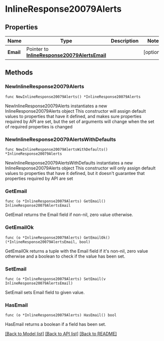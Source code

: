 # InlineResponse20079Alerts

## Properties

Name | Type | Description | Notes
------------ | ------------- | ------------- | -------------
**Email** | Pointer to [**InlineResponse20079AlertsEmail**](InlineResponse20079AlertsEmail.md) |  | [optional] 

## Methods

### NewInlineResponse20079Alerts

`func NewInlineResponse20079Alerts() *InlineResponse20079Alerts`

NewInlineResponse20079Alerts instantiates a new InlineResponse20079Alerts object
This constructor will assign default values to properties that have it defined,
and makes sure properties required by API are set, but the set of arguments
will change when the set of required properties is changed

### NewInlineResponse20079AlertsWithDefaults

`func NewInlineResponse20079AlertsWithDefaults() *InlineResponse20079Alerts`

NewInlineResponse20079AlertsWithDefaults instantiates a new InlineResponse20079Alerts object
This constructor will only assign default values to properties that have it defined,
but it doesn't guarantee that properties required by API are set

### GetEmail

`func (o *InlineResponse20079Alerts) GetEmail() InlineResponse20079AlertsEmail`

GetEmail returns the Email field if non-nil, zero value otherwise.

### GetEmailOk

`func (o *InlineResponse20079Alerts) GetEmailOk() (*InlineResponse20079AlertsEmail, bool)`

GetEmailOk returns a tuple with the Email field if it's non-nil, zero value otherwise
and a boolean to check if the value has been set.

### SetEmail

`func (o *InlineResponse20079Alerts) SetEmail(v InlineResponse20079AlertsEmail)`

SetEmail sets Email field to given value.

### HasEmail

`func (o *InlineResponse20079Alerts) HasEmail() bool`

HasEmail returns a boolean if a field has been set.


[[Back to Model list]](../README.md#documentation-for-models) [[Back to API list]](../README.md#documentation-for-api-endpoints) [[Back to README]](../README.md)


